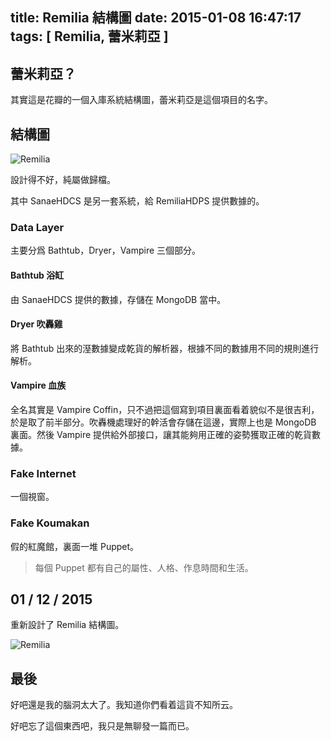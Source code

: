 title: Remilia 結構圖
date: 2015-01-08 16:47:17
tags: [ Remilia, 蕾米莉亞 ]
---

## 蕾米莉亞？

其實這是花瓣的一個入庫系統結構圖，蕾米莉亞是這個項目的名字。

## 結構圖

![Remilia](pic.jpg)

設計得不好，純屬做歸檔。

其中 SanaeHDCS 是另一套系統，給 RemiliaHDPS 提供數據的。

### Data Layer

主要分爲 Bathtub，Dryer，Vampire 三個部分。

#### Bathtub 浴缸

由 SanaeHDCS 提供的數據，存儲在 MongoDB 當中。

#### Dryer 吹轟雞

將 Bathtub 出來的溼數據變成乾貨的解析器，根據不同的數據用不同的規則進行解析。

#### Vampire 血族

全名其實是 Vampire Coffin，只不過把這個寫到項目裏面看着貌似不是很吉利，於是取了前半部分。吹轟機處理好的幹活會存儲在這邊，實際上也是
MongoDB 裏面。然後 Vampire 提供給外部接口，讓其能夠用正確的姿勢獲取正確的乾貨數據。

### Fake Internet

一個視窗。

### Fake Koumakan

假的紅魔館，裏面一堆 Puppet。

> 每個 Puppet 都有自己的屬性、人格、作息時間和生活。

## 01 / 12 / 2015

重新設計了 Remilia 結構圖。

![Remilia](new.jpg)

## 最後

好吧還是我的腦洞太大了。我知道你們看着這貨不知所云。

好吧忘了這個東西吧，我只是無聊發一篇而已。

